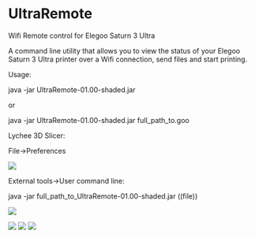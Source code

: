 # UltraRemote
Wifi Remote control for Elegoo Saturn 3 Ultra

A command line utility that allows you to view the status of your Elegoo Saturn 3 Ultra printer over a Wifi connection, send files and start printing.

Usage:

java -jar UltraRemote-01.00-shaded.jar 

or 

java -jar UltraRemote-01.00-shaded.jar full_path_to.goo

Lychee 3D Slicer:

File->Preferences

<img src="https://raw.githubusercontent.com/arsi-apli/UltraRemote/master/img/lychee1.png"></a>


External tools->User command line:

java -jar full_path_to_UltraRemote-01.00-shaded.jar ((file))

<img src="https://raw.githubusercontent.com/arsi-apli/UltraRemote/master/img/lychee2.png"></a>




<img src="https://raw.githubusercontent.com/arsi-apli/UltraRemote/master/img/browser.png"></a>
<img src="https://raw.githubusercontent.com/arsi-apli/UltraRemote/master/img/upload.png"></a>
<img src="https://raw.githubusercontent.com/arsi-apli/UltraRemote/master/img/detail.png"></a>



